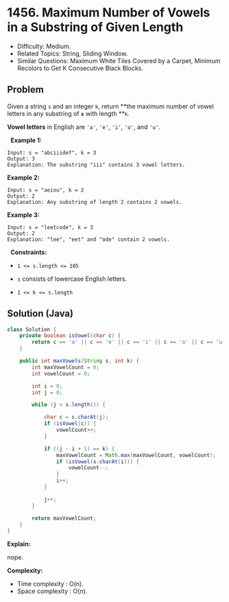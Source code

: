 # 1456. Maximum Number of Vowels in a Substring of Given Length

- Difficulty: Medium.
- Related Topics: String, Sliding Window.
- Similar Questions: Maximum White Tiles Covered by a Carpet, Minimum Recolors to Get K Consecutive Black Blocks.

## Problem

Given a string ```s``` and an integer ```k```, return **the maximum number of vowel letters in any substring of **```s```** with length **```k```.

**Vowel letters** in English are ```'a'```, ```'e'```, ```'i'```, ```'o'```, and ```'u'```.

 
**Example 1:**

```
Input: s = "abciiidef", k = 3
Output: 3
Explanation: The substring "iii" contains 3 vowel letters.
```

**Example 2:**

```
Input: s = "aeiou", k = 2
Output: 2
Explanation: Any substring of length 2 contains 2 vowels.
```

**Example 3:**

```
Input: s = "leetcode", k = 3
Output: 2
Explanation: "lee", "eet" and "ode" contain 2 vowels.
```

 
**Constraints:**


	
- ```1 <= s.length <= 105```
	
- ```s``` consists of lowercase English letters.
	
- ```1 <= k <= s.length```



## Solution (Java)

```java
class Solution {
    private boolean isVowel(char c) {
        return c == 'a' || c == 'e' || c == 'i' || c == 'o' || c == 'u';
    }

    public int maxVowels(String s, int k) {
        int maxVowelCount = 0;
        int vowelCount = 0;

        int i = 0;
        int j = 0;

        while (j < s.length()) {

            char c = s.charAt(j);
            if (isVowel(c)) {
                vowelCount++;
            }

            if ((j - i + 1) == k) {
                maxVowelCount = Math.max(maxVowelCount, vowelCount);
                if (isVowel(s.charAt(i))) {
                    vowelCount--;
                }
                i++;
            }

            j++;
        }

        return maxVowelCount;
    }
}
```

**Explain:**

nope.

**Complexity:**

* Time complexity : O(n).
* Space complexity : O(n).
